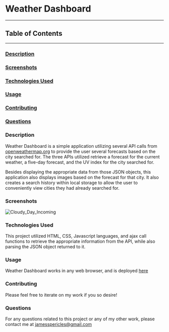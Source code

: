 # Weather Dashboard

---

## Table of Contents

---

### [Description](#Description)

### [Screenshots](#Screenshots)

### [Technologies Used](#Technologies-Used)

### [Usage](#Usage)

### [Contributing](#Contributing)

### [Questions](#Questions)

### <a name="Description"></a>Description

Weather Dashboard is a simple application utilizing several API calls from [openweathermap.org](openweathermap.org) to provide the user several forecasts based on the city searched for. The three APIs utilized retrieve a forecast for the current weather, a five-day forecast, and the UV index for the city searched for.

Besides displaying the appropriate data from those JSON objects, this application also displays images based on the forecast for that city. It also creates a search history within local storage to allow the user to conveniently view cities they had already searched for.

### <a name="Screenshots"></a>Screenshots

![Cloudy_Day_Incoming](https://github.com/jamespericles/Weather-Dashboard/blob/master/Screenshots/Cloudy_week_incoming.png)

### <a name="Technologies-Used"></a>Technologies Used

This project utilized HTML, CSS, Javascript languages, and ajax call functions to retrieve the appropriate information from the API, while also parsing the JSON object returned to it.

### <a name="Usage"></a>Usage

Weather Dashboard works in any web browser, and is deployed [here](https://jamespericles.github.io/Weather-Dashboard/)

### <a name="Contributing"></a>Contributing

Please feel free to iterate on my work if you so desire!

### <a name="Questions"></a>Questions

For any questions related to this project or any of my other work, please contact me at jamesspericles@gmail.com
